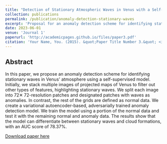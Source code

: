 ```yaml
---
title: "Detection of Stationary Atmospheric Waves in Venus with a Self-Supervised Adversarial Model Using Anomaly Detection"
collection: publications
permalink: /publication/anomaly-detection-stationary-waves
excerpt: 'Proposal for an anomaly detection scheme for identifying stationary waves in Venus' atmosphere using a self-supervised model.'
date: 2023-06-01
venue: 'Journal 1'
paperurl: 'http://academicpages.github.io/files/paper3.pdf'
citation: 'Your Name, You. (2015). &quot;Paper Title Number 3.&quot; <i>Journal 1</i>. 1(3).'
---
```


Abstract
------

In this paper, we propose an anomaly detection scheme for identifying stationary waves in Venus' atmosphere using a self-supervised model. Initially, we stack multiple images of projected maps of Venus to filter out other types of features, highlighting stationary waves. We split each image into 72✕ 72-resolution patches and designated patches with waves as anomalies. In contrast, the rest of the grids are defined as normal data. We create a variational autoencoder-based, adversarially trained anomaly detection model. We train the model using a portion of the normal data and test it with the remaining normal and anomaly data. The results show that the model can differentiate between stationary waves and cloud formations, with an AUC score of 78.37%.

[Download paper here](https://www.dbpia.co.kr/Journal/articleDetail?nodeId=NODE11488198)